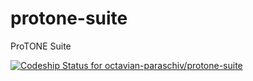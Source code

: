 # protone-suite
ProTONE Suite

[![Codeship Status for octavian-paraschiv/protone-suite](https://app.codeship.com/projects/6be338b0-1bfb-0137-1b70-162f0f3cc304/status?branch=master)](https://app.codeship.com/projects/328784)
